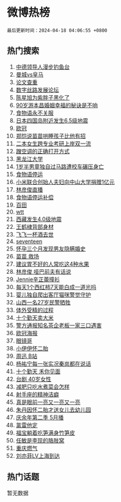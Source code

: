 # 微博热榜

`最后更新时间：2024-04-18 04:06:55 +0800`

## 热门搜索

1. [中德领导人漫步钓鱼台](https://m.weibo.cn/search?containerid=100103type%3D1%26t%3D10%26q%3D%23%E4%B8%AD%E5%BE%B7%E9%A2%86%E5%AF%BC%E4%BA%BA%E6%BC%AB%E6%AD%A5%E9%92%93%E9%B1%BC%E5%8F%B0%23&stream_entry_id=51&isnewpage=1&extparam=seat%3D1%26q%3D%2523%25E4%25B8%25AD%25E5%25BE%25B7%25E9%25A2%2586%25E5%25AF%25BC%25E4%25BA%25BA%25E6%25BC%25AB%25E6%25AD%25A5%25E9%2592%2593%25E9%25B1%25BC%25E5%258F%25B0%2523%26c_type%3D51%26dgr%3D0%26cate%3D10103%26pos%3D0%26filter_type%3Drealtimehot%26stream_entry_id%3D51%26display_time%3D1713384414%26pre_seqid%3D171338441490701630527)
1. [曼城vs皇马](https://m.weibo.cn/search?containerid=100103type%3D1%26t%3D10%26q%3D%23%E6%9B%BC%E5%9F%8Evs%E7%9A%87%E9%A9%AC%23&stream_entry_id=31&isnewpage=1&extparam=seat%3D1%26q%3D%2523%25E6%259B%25BC%25E5%259F%258Evs%25E7%259A%2587%25E9%25A9%25AC%2523%26c_type%3D31%26band_rank%3D1%26cate%3D5001%26flag%3D0%26filter_type%3Drealtimehot%26stream_entry_id%3D31%26pos%3D0%26realpos%3D1%26dgr%3D0%26lcate%3D5001%26display_time%3D1713384414%26pre_seqid%3D171338441490701630527)
1. [论文查重](https://m.weibo.cn/search?containerid=100103type%3D1%26t%3D10%26q%3D%E8%AE%BA%E6%96%87%E6%9F%A5%E9%87%8D&stream_entry_id=31&isnewpage=1&extparam=seat%3D1%26q%3D%25E8%25AE%25BA%25E6%2596%2587%25E6%259F%25A5%25E9%2587%258D%26c_type%3D31%26band_rank%3D2%26cate%3D5001%26flag%3D2%26filter_type%3Drealtimehot%26stream_entry_id%3D31%26pos%3D1%26realpos%3D2%26dgr%3D0%26lcate%3D5001%26display_time%3D1713384414%26pre_seqid%3D171338441490701630527)
1. [数字丝路发展论坛](https://m.weibo.cn/search?containerid=100103type%3D1%26t%3D10%26q%3D%23%E6%95%B0%E5%AD%97%E4%B8%9D%E8%B7%AF%E5%8F%91%E5%B1%95%E8%AE%BA%E5%9D%9B%23&stream_entry_id=31&isnewpage=1&extparam=seat%3D1%26q%3D%2523%25E6%2595%25B0%25E5%25AD%2597%25E4%25B8%259D%25E8%25B7%25AF%25E5%258F%2591%25E5%25B1%2595%25E8%25AE%25BA%25E5%259D%259B%2523%26c_type%3D31%26band_rank%3D3%26cate%3D5001%26flag%3D0%26filter_type%3Drealtimehot%26stream_entry_id%3D31%26pos%3D2%26realpos%3D3%26dgr%3D0%26lcate%3D5001%26display_time%3D1713384414%26pre_seqid%3D171338441490701630527)
1. [陈星旭为紫胖子黑化了](https://m.weibo.cn/search?containerid=100103type%3D1%26t%3D10%26q%3D%23%E9%99%88%E6%98%9F%E6%97%AD%E4%B8%BA%E7%B4%AB%E8%83%96%E5%AD%90%E9%BB%91%E5%8C%96%E4%BA%86%23&stream_entry_id=31&isnewpage=1&extparam=seat%3D1%26q%3D%2523%25E9%2599%2588%25E6%2598%259F%25E6%2597%25AD%25E4%25B8%25BA%25E7%25B4%25AB%25E8%2583%2596%25E5%25AD%2590%25E9%25BB%2591%25E5%258C%2596%25E4%25BA%2586%2523%26c_type%3D31%26band_rank%3D4%26adid%3D231395%26cate%3D5001%26is_ad_pos%3D1%26filter_type%3Drealtimehot%26stream_entry_id%3D31%26pos%3D3%26dgr%3D0%26lcate%3D5001%26topic_ad%3D1%26display_time%3D1713384414%26pre_seqid%3D171338441490701630527)
1. [90岁游本昌婚姻幸福的秘诀是不响](https://m.weibo.cn/search?containerid=100103type%3D1%26t%3D10%26q%3D%2390%E5%B2%81%E6%B8%B8%E6%9C%AC%E6%98%8C%E5%A9%9A%E5%A7%BB%E5%B9%B8%E7%A6%8F%E7%9A%84%E7%A7%98%E8%AF%80%E6%98%AF%E4%B8%8D%E5%93%8D%23&stream_entry_id=31&isnewpage=1&extparam=seat%3D1%26q%3D%252390%25E5%25B2%2581%25E6%25B8%25B8%25E6%259C%25AC%25E6%2598%258C%25E5%25A9%259A%25E5%25A7%25BB%25E5%25B9%25B8%25E7%25A6%258F%25E7%259A%2584%25E7%25A7%2598%25E8%25AF%2580%25E6%2598%25AF%25E4%25B8%258D%25E5%2593%258D%2523%26c_type%3D31%26band_rank%3D4%26cate%3D5001%26flag%3D2%26filter_type%3Drealtimehot%26stream_entry_id%3D31%26pos%3D4%26realpos%3D4%26dgr%3D0%26lcate%3D5001%26display_time%3D1713384414%26pre_seqid%3D171338441490701630527)
1. [食物语永不关服](https://m.weibo.cn/search?containerid=100103type%3D1%26t%3D10%26q%3D%23%E9%A3%9F%E7%89%A9%E8%AF%AD%E6%B0%B8%E4%B8%8D%E5%85%B3%E6%9C%8D%23&stream_entry_id=31&isnewpage=1&extparam=seat%3D1%26q%3D%2523%25E9%25A3%259F%25E7%2589%25A9%25E8%25AF%25AD%25E6%25B0%25B8%25E4%25B8%258D%25E5%2585%25B3%25E6%259C%258D%2523%26c_type%3D31%26band_rank%3D5%26cate%3D5001%26flag%3D16%26filter_type%3Drealtimehot%26stream_entry_id%3D31%26pos%3D5%26realpos%3D5%26dgr%3D0%26lcate%3D5001%26display_time%3D1713384414%26pre_seqid%3D171338441490701630527)
1. [日本四国岛附近发生6.5级地震](https://m.weibo.cn/search?containerid=100103type%3D1%26t%3D10%26q%3D%23%E6%97%A5%E6%9C%AC%E5%9B%9B%E5%9B%BD%E5%B2%9B%E9%99%84%E8%BF%91%E5%8F%91%E7%94%9F6.5%E7%BA%A7%E5%9C%B0%E9%9C%87%23&stream_entry_id=31&isnewpage=1&extparam=seat%3D1%26q%3D%2523%25E6%2597%25A5%25E6%259C%25AC%25E5%259B%259B%25E5%259B%25BD%25E5%25B2%259B%25E9%2599%2584%25E8%25BF%2591%25E5%258F%2591%25E7%2594%259F6.5%25E7%25BA%25A7%25E5%259C%25B0%25E9%259C%2587%2523%26c_type%3D31%26band_rank%3D6%26cate%3D5001%26flag%3D0%26filter_type%3Drealtimehot%26stream_entry_id%3D31%26pos%3D6%26realpos%3D6%26dgr%3D0%26lcate%3D5001%26display_time%3D1713384414%26pre_seqid%3D171338441490701630527)
1. [欧冠](https://m.weibo.cn/search?containerid=100103type%3D1%26t%3D10%26q%3D%E6%AC%A7%E5%86%A0&stream_entry_id=31&isnewpage=1&extparam=seat%3D1%26q%3D%25E6%25AC%25A7%25E5%2586%25A0%26c_type%3D31%26band_rank%3D7%26cate%3D5001%26flag%3D0%26filter_type%3Drealtimehot%26stream_entry_id%3D31%26pos%3D7%26realpos%3D7%26dgr%3D0%26lcate%3D5001%26display_time%3D1713384414%26pre_seqid%3D171338441490701630527)
1. [郑恺说苗苗哄睡孩子比他有招](https://m.weibo.cn/search?containerid=100103type%3D1%26t%3D10%26q%3D%23%E9%83%91%E6%81%BA%E8%AF%B4%E8%8B%97%E8%8B%97%E5%93%84%E7%9D%A1%E5%AD%A9%E5%AD%90%E6%AF%94%E4%BB%96%E6%9C%89%E6%8B%9B%23&stream_entry_id=31&isnewpage=1&extparam=seat%3D1%26q%3D%2523%25E9%2583%2591%25E6%2581%25BA%25E8%25AF%25B4%25E8%258B%2597%25E8%258B%2597%25E5%2593%2584%25E7%259D%25A1%25E5%25AD%25A9%25E5%25AD%2590%25E6%25AF%2594%25E4%25BB%2596%25E6%259C%2589%25E6%258B%259B%2523%26c_type%3D31%26band_rank%3D8%26cate%3D5001%26flag%3D2%26filter_type%3Drealtimehot%26stream_entry_id%3D31%26pos%3D8%26realpos%3D8%26dgr%3D0%26lcate%3D5001%26display_time%3D1713384414%26pre_seqid%3D171338441490701630527)
1. [二本女生跨专业考研上岸双一流](https://m.weibo.cn/search?containerid=100103type%3D1%26t%3D10%26q%3D%23%E4%BA%8C%E6%9C%AC%E5%A5%B3%E7%94%9F%E8%B7%A8%E4%B8%93%E4%B8%9A%E8%80%83%E7%A0%94%E4%B8%8A%E5%B2%B8%E5%8F%8C%E4%B8%80%E6%B5%81%23&stream_entry_id=31&isnewpage=1&extparam=seat%3D1%26q%3D%2523%25E4%25BA%258C%25E6%259C%25AC%25E5%25A5%25B3%25E7%2594%259F%25E8%25B7%25A8%25E4%25B8%2593%25E4%25B8%259A%25E8%2580%2583%25E7%25A0%2594%25E4%25B8%258A%25E5%25B2%25B8%25E5%258F%258C%25E4%25B8%2580%25E6%25B5%2581%2523%26c_type%3D31%26band_rank%3D9%26cate%3D5001%26flag%3D0%26filter_type%3Drealtimehot%26stream_entry_id%3D31%26pos%3D9%26realpos%3D9%26dgr%3D0%26lcate%3D5001%26display_time%3D1713384414%26pre_seqid%3D171338441490701630527)
1. [蹭空调的正确打开方式](https://m.weibo.cn/search?containerid=100103type%3D1%26t%3D10%26q%3D%23%E8%B9%AD%E7%A9%BA%E8%B0%83%E7%9A%84%E6%AD%A3%E7%A1%AE%E6%89%93%E5%BC%80%E6%96%B9%E5%BC%8F%23&stream_entry_id=31&isnewpage=1&extparam=seat%3D1%26q%3D%2523%25E8%25B9%25AD%25E7%25A9%25BA%25E8%25B0%2583%25E7%259A%2584%25E6%25AD%25A3%25E7%25A1%25AE%25E6%2589%2593%25E5%25BC%2580%25E6%2596%25B9%25E5%25BC%258F%2523%26c_type%3D31%26band_rank%3D10%26cate%3D5001%26flag%3D32768%26filter_type%3Drealtimehot%26stream_entry_id%3D31%26pos%3D10%26realpos%3D10%26dgr%3D0%26lcate%3D5001%26display_time%3D1713384414%26pre_seqid%3D171338441490701630527)
1. [黑龙江大学](https://m.weibo.cn/search?containerid=100103type%3D1%26t%3D10%26q%3D%E9%BB%91%E9%BE%99%E6%B1%9F%E5%A4%A7%E5%AD%A6&stream_entry_id=31&isnewpage=1&extparam=seat%3D1%26q%3D%25E9%25BB%2591%25E9%25BE%2599%25E6%25B1%259F%25E5%25A4%25A7%25E5%25AD%25A6%26c_type%3D31%26band_rank%3D11%26cate%3D5001%26flag%3D2%26filter_type%3Drealtimehot%26stream_entry_id%3D31%26pos%3D11%26realpos%3D11%26dgr%3D0%26lcate%3D5001%26display_time%3D1713384414%26pre_seqid%3D171338441490701630527)
1. [1岁半男童独自过马路遭校车碾压身亡](https://m.weibo.cn/search?containerid=100103type%3D1%26t%3D10%26q%3D%231%E5%B2%81%E5%8D%8A%E7%94%B7%E7%AB%A5%E7%8B%AC%E8%87%AA%E8%BF%87%E9%A9%AC%E8%B7%AF%E9%81%AD%E6%A0%A1%E8%BD%A6%E7%A2%BE%E5%8E%8B%E8%BA%AB%E4%BA%A1%23&stream_entry_id=31&isnewpage=1&extparam=seat%3D1%26q%3D%25231%25E5%25B2%2581%25E5%258D%258A%25E7%2594%25B7%25E7%25AB%25A5%25E7%258B%25AC%25E8%2587%25AA%25E8%25BF%2587%25E9%25A9%25AC%25E8%25B7%25AF%25E9%2581%25AD%25E6%25A0%25A1%25E8%25BD%25A6%25E7%25A2%25BE%25E5%258E%258B%25E8%25BA%25AB%25E4%25BA%25A1%2523%26c_type%3D31%26band_rank%3D12%26cate%3D5001%26flag%3D0%26filter_type%3Drealtimehot%26stream_entry_id%3D31%26pos%3D12%26realpos%3D12%26dgr%3D0%26lcate%3D5001%26display_time%3D1713384414%26pre_seqid%3D171338441490701630527)
1. [食物语停运](https://m.weibo.cn/search?containerid=100103type%3D1%26t%3D10%26q%3D%23%E9%A3%9F%E7%89%A9%E8%AF%AD%E5%81%9C%E8%BF%90%23&stream_entry_id=31&isnewpage=1&extparam=seat%3D1%26q%3D%2523%25E9%25A3%259F%25E7%2589%25A9%25E8%25AF%25AD%25E5%2581%259C%25E8%25BF%2590%2523%26c_type%3D31%26band_rank%3D13%26cate%3D5001%26flag%3D0%26filter_type%3Drealtimehot%26stream_entry_id%3D31%26pos%3D13%26realpos%3D13%26dgr%3D0%26lcate%3D5001%26display_time%3D1713384414%26pre_seqid%3D171338441490701630527)
1. [小米联合创始人夫妇向中山大学捐赠1亿元](https://m.weibo.cn/search?containerid=100103type%3D1%26t%3D10%26q%3D%23%E5%B0%8F%E7%B1%B3%E8%81%94%E5%90%88%E5%88%9B%E5%A7%8B%E4%BA%BA%E5%A4%AB%E5%A6%87%E5%90%91%E4%B8%AD%E5%B1%B1%E5%A4%A7%E5%AD%A6%E6%8D%90%E8%B5%A01%E4%BA%BF%E5%85%83%23&stream_entry_id=31&isnewpage=1&extparam=seat%3D1%26q%3D%2523%25E5%25B0%258F%25E7%25B1%25B3%25E8%2581%2594%25E5%2590%2588%25E5%2588%259B%25E5%25A7%258B%25E4%25BA%25BA%25E5%25A4%25AB%25E5%25A6%2587%25E5%2590%2591%25E4%25B8%25AD%25E5%25B1%25B1%25E5%25A4%25A7%25E5%25AD%25A6%25E6%258D%2590%25E8%25B5%25A01%25E4%25BA%25BF%25E5%2585%2583%2523%26c_type%3D31%26band_rank%3D14%26cate%3D5001%26flag%3D2%26filter_type%3Drealtimehot%26stream_entry_id%3D31%26pos%3D14%26realpos%3D14%26dgr%3D0%26lcate%3D5001%26display_time%3D1713384414%26pre_seqid%3D171338441490701630527)
1. [林彦俊直播](https://m.weibo.cn/search?containerid=100103type%3D1%26t%3D10%26q%3D%23%E6%9E%97%E5%BD%A6%E4%BF%8A%E7%9B%B4%E6%92%AD%23&stream_entry_id=31&isnewpage=1&extparam=seat%3D1%26q%3D%2523%25E6%259E%2597%25E5%25BD%25A6%25E4%25BF%258A%25E7%259B%25B4%25E6%2592%25AD%2523%26c_type%3D31%26band_rank%3D15%26cate%3D5001%26flag%3D0%26filter_type%3Drealtimehot%26stream_entry_id%3D31%26pos%3D15%26realpos%3D15%26dgr%3D0%26lcate%3D5001%26display_time%3D1713384414%26pre_seqid%3D171338441490701630527)
1. [食物语停运补偿](https://m.weibo.cn/search?containerid=100103type%3D1%26t%3D10%26q%3D%23%E9%A3%9F%E7%89%A9%E8%AF%AD%E5%81%9C%E8%BF%90%E8%A1%A5%E5%81%BF%23&stream_entry_id=31&isnewpage=1&extparam=seat%3D1%26q%3D%2523%25E9%25A3%259F%25E7%2589%25A9%25E8%25AF%25AD%25E5%2581%259C%25E8%25BF%2590%25E8%25A1%25A5%25E5%2581%25BF%2523%26c_type%3D31%26band_rank%3D16%26cate%3D5001%26flag%3D0%26filter_type%3Drealtimehot%26stream_entry_id%3D31%26pos%3D16%26realpos%3D16%26dgr%3D0%26lcate%3D5001%26display_time%3D1713384414%26pre_seqid%3D171338441490701630527)
1. [百田](https://m.weibo.cn/search?containerid=100103type%3D1%26t%3D10%26q%3D%E7%99%BE%E7%94%B0&stream_entry_id=31&isnewpage=1&extparam=seat%3D1%26q%3D%25E7%2599%25BE%25E7%2594%25B0%26c_type%3D31%26band_rank%3D17%26cate%3D5001%26flag%3D0%26filter_type%3Drealtimehot%26stream_entry_id%3D31%26pos%3D17%26realpos%3D17%26dgr%3D0%26lcate%3D5001%26display_time%3D1713384414%26pre_seqid%3D171338441490701630527)
1. [wtt](https://m.weibo.cn/search?containerid=100103type%3D1%26t%3D10%26q%3Dwtt&stream_entry_id=31&isnewpage=1&extparam=seat%3D1%26q%3Dwtt%26c_type%3D31%26band_rank%3D18%26cate%3D5001%26flag%3D0%26filter_type%3Drealtimehot%26stream_entry_id%3D31%26pos%3D18%26realpos%3D18%26dgr%3D0%26lcate%3D5001%26display_time%3D1713384414%26pre_seqid%3D171338441490701630527)
1. [西藏发生4.0级地震](https://m.weibo.cn/search?containerid=100103type%3D1%26t%3D10%26q%3D%23%E8%A5%BF%E8%97%8F%E5%8F%91%E7%94%9F4.0%E7%BA%A7%E5%9C%B0%E9%9C%87%23&stream_entry_id=31&isnewpage=1&extparam=seat%3D1%26q%3D%2523%25E8%25A5%25BF%25E8%2597%258F%25E5%258F%2591%25E7%2594%259F4.0%25E7%25BA%25A7%25E5%259C%25B0%25E9%259C%2587%2523%26c_type%3D31%26band_rank%3D19%26cate%3D5001%26flag%3D0%26filter_type%3Drealtimehot%26stream_entry_id%3D31%26pos%3D19%26realpos%3D19%26dgr%3D0%26lcate%3D5001%26display_time%3D1713384414%26pre_seqid%3D171338441490701630527)
1. [王鹤棣背部身材](https://m.weibo.cn/search?containerid=100103type%3D1%26t%3D10%26q%3D%23%E7%8E%8B%E9%B9%A4%E6%A3%A3%E8%83%8C%E9%83%A8%E8%BA%AB%E6%9D%90%23&stream_entry_id=31&isnewpage=1&extparam=seat%3D1%26q%3D%2523%25E7%258E%258B%25E9%25B9%25A4%25E6%25A3%25A3%25E8%2583%258C%25E9%2583%25A8%25E8%25BA%25AB%25E6%259D%2590%2523%26c_type%3D31%26band_rank%3D20%26cate%3D5001%26flag%3D0%26filter_type%3Drealtimehot%26stream_entry_id%3D31%26pos%3D20%26realpos%3D20%26dgr%3D0%26lcate%3D5001%26display_time%3D1713384414%26pre_seqid%3D171338441490701630527)
1. [飞飞一杯酒去世](https://m.weibo.cn/search?containerid=100103type%3D1%26t%3D10%26q%3D%23%E9%A3%9E%E9%A3%9E%E4%B8%80%E6%9D%AF%E9%85%92%E5%8E%BB%E4%B8%96%23&stream_entry_id=31&isnewpage=1&extparam=seat%3D1%26q%3D%2523%25E9%25A3%259E%25E9%25A3%259E%25E4%25B8%2580%25E6%259D%25AF%25E9%2585%2592%25E5%258E%25BB%25E4%25B8%2596%2523%26c_type%3D31%26band_rank%3D21%26cate%3D5001%26flag%3D2%26filter_type%3Drealtimehot%26stream_entry_id%3D31%26pos%3D21%26realpos%3D21%26dgr%3D0%26lcate%3D5001%26display_time%3D1713384414%26pre_seqid%3D171338441490701630527)
1. [seventeen](https://m.weibo.cn/search?containerid=100103type%3D1%26t%3D10%26q%3Dseventeen&stream_entry_id=31&isnewpage=1&extparam=seat%3D1%26q%3Dseventeen%26c_type%3D31%26band_rank%3D22%26cate%3D5001%26flag%3D0%26filter_type%3Drealtimehot%26stream_entry_id%3D31%26pos%3D22%26realpos%3D22%26dgr%3D0%26lcate%3D5001%26display_time%3D1713384414%26pre_seqid%3D171338441490701630527)
1. [怀孕三个月发现男友隐瞒婚史](https://m.weibo.cn/search?containerid=100103type%3D1%26t%3D10%26q%3D%23%E6%80%80%E5%AD%95%E4%B8%89%E4%B8%AA%E6%9C%88%E5%8F%91%E7%8E%B0%E7%94%B7%E5%8F%8B%E9%9A%90%E7%9E%92%E5%A9%9A%E5%8F%B2%23&stream_entry_id=31&isnewpage=1&extparam=seat%3D1%26q%3D%2523%25E6%2580%2580%25E5%25AD%2595%25E4%25B8%2589%25E4%25B8%25AA%25E6%259C%2588%25E5%258F%2591%25E7%258E%25B0%25E7%2594%25B7%25E5%258F%258B%25E9%259A%2590%25E7%259E%2592%25E5%25A9%259A%25E5%258F%25B2%2523%26c_type%3D31%26band_rank%3D23%26cate%3D5001%26flag%3D0%26filter_type%3Drealtimehot%26stream_entry_id%3D31%26pos%3D23%26realpos%3D23%26dgr%3D0%26lcate%3D5001%26display_time%3D1713384414%26pre_seqid%3D171338441490701630527)
1. [苗苗 救场](https://m.weibo.cn/search?containerid=100103type%3D1%26t%3D10%26q%3D%E8%8B%97%E8%8B%97+%E6%95%91%E5%9C%BA&stream_entry_id=31&isnewpage=1&extparam=seat%3D1%26q%3D%25E8%258B%2597%25E8%258B%2597%2520%25E6%2595%2591%25E5%259C%25BA%26c_type%3D31%26band_rank%3D24%26cate%3D5001%26flag%3D2%26filter_type%3Drealtimehot%26stream_entry_id%3D31%26pos%3D24%26realpos%3D24%26dgr%3D0%26lcate%3D5001%26display_time%3D1713384414%26pre_seqid%3D171338441490701630527)
1. [建议胃不好的人常吃这4种水果](https://m.weibo.cn/search?containerid=100103type%3D1%26t%3D10%26q%3D%23%E5%BB%BA%E8%AE%AE%E8%83%83%E4%B8%8D%E5%A5%BD%E7%9A%84%E4%BA%BA%E5%B8%B8%E5%90%83%E8%BF%994%E7%A7%8D%E6%B0%B4%E6%9E%9C%23&stream_entry_id=31&isnewpage=1&extparam=seat%3D1%26q%3D%2523%25E5%25BB%25BA%25E8%25AE%25AE%25E8%2583%2583%25E4%25B8%258D%25E5%25A5%25BD%25E7%259A%2584%25E4%25BA%25BA%25E5%25B8%25B8%25E5%2590%2583%25E8%25BF%25994%25E7%25A7%258D%25E6%25B0%25B4%25E6%259E%259C%2523%26c_type%3D31%26band_rank%3D25%26cate%3D5001%26flag%3D0%26filter_type%3Drealtimehot%26stream_entry_id%3D31%26pos%3D25%26realpos%3D25%26dgr%3D0%26lcate%3D5001%26display_time%3D1713384414%26pre_seqid%3D171338441490701630527)
1. [林彦俊 哑巴前夫有话说](https://m.weibo.cn/search?containerid=100103type%3D1%26t%3D10%26q%3D%E6%9E%97%E5%BD%A6%E4%BF%8A+%E5%93%91%E5%B7%B4%E5%89%8D%E5%A4%AB%E6%9C%89%E8%AF%9D%E8%AF%B4&stream_entry_id=31&isnewpage=1&extparam=seat%3D1%26q%3D%25E6%259E%2597%25E5%25BD%25A6%25E4%25BF%258A%2520%25E5%2593%2591%25E5%25B7%25B4%25E5%2589%258D%25E5%25A4%25AB%25E6%259C%2589%25E8%25AF%259D%25E8%25AF%25B4%26c_type%3D31%26band_rank%3D26%26cate%3D5001%26flag%3D0%26filter_type%3Drealtimehot%26stream_entry_id%3D31%26pos%3D26%26realpos%3D26%26dgr%3D0%26lcate%3D5001%26display_time%3D1713384414%26pre_seqid%3D171338441490701630527)
1. [Jennie辛芷蕾撞衫](https://m.weibo.cn/search?containerid=100103type%3D1%26t%3D10%26q%3D%23Jennie%E8%BE%9B%E8%8A%B7%E8%95%BE%E6%92%9E%E8%A1%AB%23&stream_entry_id=31&isnewpage=1&extparam=seat%3D1%26q%3D%2523Jennie%25E8%25BE%259B%25E8%258A%25B7%25E8%2595%25BE%25E6%2592%259E%25E8%25A1%25AB%2523%26c_type%3D31%26band_rank%3D27%26cate%3D5001%26flag%3D0%26filter_type%3Drealtimehot%26stream_entry_id%3D31%26pos%3D27%26realpos%3D27%26dgr%3D0%26lcate%3D5001%26display_time%3D1713384414%26pre_seqid%3D171338441490701630527)
1. [每天1个西红柿7天能白成一道光吗](https://m.weibo.cn/search?containerid=100103type%3D1%26t%3D10%26q%3D%23%E6%AF%8F%E5%A4%A91%E4%B8%AA%E8%A5%BF%E7%BA%A2%E6%9F%BF7%E5%A4%A9%E8%83%BD%E7%99%BD%E6%88%90%E4%B8%80%E9%81%93%E5%85%89%E5%90%97%23&stream_entry_id=31&isnewpage=1&extparam=seat%3D1%26q%3D%2523%25E6%25AF%258F%25E5%25A4%25A91%25E4%25B8%25AA%25E8%25A5%25BF%25E7%25BA%25A2%25E6%259F%25BF7%25E5%25A4%25A9%25E8%2583%25BD%25E7%2599%25BD%25E6%2588%2590%25E4%25B8%2580%25E9%2581%2593%25E5%2585%2589%25E5%2590%2597%2523%26c_type%3D31%26band_rank%3D28%26cate%3D5001%26flag%3D0%26filter_type%3Drealtimehot%26stream_entry_id%3D31%26pos%3D28%26realpos%3D28%26dgr%3D0%26lcate%3D5001%26display_time%3D1713384414%26pre_seqid%3D171338441490701630527)
1. [婴儿独自爬出客厅猫咪警觉守护](https://m.weibo.cn/search?containerid=100103type%3D1%26t%3D10%26q%3D%23%E5%A9%B4%E5%84%BF%E7%8B%AC%E8%87%AA%E7%88%AC%E5%87%BA%E5%AE%A2%E5%8E%85%E7%8C%AB%E5%92%AA%E8%AD%A6%E8%A7%89%E5%AE%88%E6%8A%A4%23&stream_entry_id=31&isnewpage=1&extparam=seat%3D1%26q%3D%2523%25E5%25A9%25B4%25E5%2584%25BF%25E7%258B%25AC%25E8%2587%25AA%25E7%2588%25AC%25E5%2587%25BA%25E5%25AE%25A2%25E5%258E%2585%25E7%258C%25AB%25E5%2592%25AA%25E8%25AD%25A6%25E8%25A7%2589%25E5%25AE%2588%25E6%258A%25A4%2523%26c_type%3D31%26band_rank%3D29%26cate%3D5001%26flag%3D32768%26filter_type%3Drealtimehot%26stream_entry_id%3D31%26pos%3D29%26realpos%3D29%26dgr%3D0%26lcate%3D5001%26display_time%3D1713384414%26pre_seqid%3D171338441490701630527)
1. [山西一名27岁民警牺牲](https://m.weibo.cn/search?containerid=100103type%3D1%26t%3D10%26q%3D%23%E5%B1%B1%E8%A5%BF%E4%B8%80%E5%90%8D27%E5%B2%81%E6%B0%91%E8%AD%A6%E7%89%BA%E7%89%B2%23&stream_entry_id=31&isnewpage=1&extparam=seat%3D1%26q%3D%2523%25E5%25B1%25B1%25E8%25A5%25BF%25E4%25B8%2580%25E5%2590%258D27%25E5%25B2%2581%25E6%25B0%2591%25E8%25AD%25A6%25E7%2589%25BA%25E7%2589%25B2%2523%26c_type%3D31%26band_rank%3D30%26cate%3D5001%26flag%3D0%26filter_type%3Drealtimehot%26stream_entry_id%3D31%26pos%3D30%26realpos%3D30%26dgr%3D0%26lcate%3D5001%26display_time%3D1713384414%26pre_seqid%3D171338441490701630527)
1. [体外受精的过程](https://m.weibo.cn/search?containerid=100103type%3D1%26t%3D10%26q%3D%E4%BD%93%E5%A4%96%E5%8F%97%E7%B2%BE%E7%9A%84%E8%BF%87%E7%A8%8B&stream_entry_id=31&isnewpage=1&extparam=seat%3D1%26q%3D%25E4%25BD%2593%25E5%25A4%2596%25E5%258F%2597%25E7%25B2%25BE%25E7%259A%2584%25E8%25BF%2587%25E7%25A8%258B%26c_type%3D31%26band_rank%3D31%26cate%3D5001%26flag%3D0%26filter_type%3Drealtimehot%26stream_entry_id%3D31%26pos%3D31%26realpos%3D31%26dgr%3D0%26lcate%3D5001%26display_time%3D1713384414%26pre_seqid%3D171338441490701630527)
1. [十个勤天卖大米](https://m.weibo.cn/search?containerid=100103type%3D1%26t%3D10%26q%3D%23%E5%8D%81%E4%B8%AA%E5%8B%A4%E5%A4%A9%E5%8D%96%E5%A4%A7%E7%B1%B3%23&stream_entry_id=31&isnewpage=1&extparam=seat%3D1%26q%3D%2523%25E5%258D%2581%25E4%25B8%25AA%25E5%258B%25A4%25E5%25A4%25A9%25E5%258D%2596%25E5%25A4%25A7%25E7%25B1%25B3%2523%26c_type%3D31%26band_rank%3D32%26cate%3D5001%26flag%3D0%26filter_type%3Drealtimehot%26stream_entry_id%3D31%26pos%3D32%26realpos%3D32%26dgr%3D0%26lcate%3D5001%26display_time%3D1713384414%26pre_seqid%3D171338441490701630527)
1. [警方通报知名茶企老板一家三口遇害](https://m.weibo.cn/search?containerid=100103type%3D1%26t%3D10%26q%3D%23%E8%AD%A6%E6%96%B9%E9%80%9A%E6%8A%A5%E7%9F%A5%E5%90%8D%E8%8C%B6%E4%BC%81%E8%80%81%E6%9D%BF%E4%B8%80%E5%AE%B6%E4%B8%89%E5%8F%A3%E9%81%87%E5%AE%B3%23&stream_entry_id=31&isnewpage=1&extparam=seat%3D1%26q%3D%2523%25E8%25AD%25A6%25E6%2596%25B9%25E9%2580%259A%25E6%258A%25A5%25E7%259F%25A5%25E5%2590%258D%25E8%258C%25B6%25E4%25BC%2581%25E8%2580%2581%25E6%259D%25BF%25E4%25B8%2580%25E5%25AE%25B6%25E4%25B8%2589%25E5%258F%25A3%25E9%2581%2587%25E5%25AE%25B3%2523%26c_type%3D31%26band_rank%3D33%26cate%3D5001%26flag%3D0%26filter_type%3Drealtimehot%26stream_entry_id%3D31%26pos%3D33%26realpos%3D33%26dgr%3D0%26lcate%3D5001%26display_time%3D1713384414%26pre_seqid%3D171338441490701630527)
1. [欧冠海报](https://m.weibo.cn/search?containerid=100103type%3D1%26t%3D10%26q%3D%E6%AC%A7%E5%86%A0%E6%B5%B7%E6%8A%A5&stream_entry_id=31&isnewpage=1&extparam=seat%3D1%26q%3D%25E6%25AC%25A7%25E5%2586%25A0%25E6%25B5%25B7%25E6%258A%25A5%26c_type%3D31%26band_rank%3D34%26cate%3D5001%26flag%3D1%26filter_type%3Drealtimehot%26stream_entry_id%3D31%26pos%3D34%26realpos%3D34%26dgr%3D0%26lcate%3D5001%26display_time%3D1713384414%26pre_seqid%3D171338441490701630527)
1. [眼镜哥](https://m.weibo.cn/search?containerid=100103type%3D1%26t%3D10%26q%3D%E7%9C%BC%E9%95%9C%E5%93%A5&stream_entry_id=31&isnewpage=1&extparam=seat%3D1%26q%3D%25E7%259C%25BC%25E9%2595%259C%25E5%2593%25A5%26c_type%3D31%26band_rank%3D35%26cate%3D5001%26flag%3D1%26filter_type%3Drealtimehot%26stream_entry_id%3D31%26pos%3D35%26realpos%3D35%26dgr%3D0%26lcate%3D5001%26display_time%3D1713384414%26pre_seqid%3D171338441490701630527)
1. [小伊伊怀二胎](https://m.weibo.cn/search?containerid=100103type%3D1%26t%3D10%26q%3D%23%E5%B0%8F%E4%BC%8A%E4%BC%8A%E6%80%80%E4%BA%8C%E8%83%8E%23&stream_entry_id=31&isnewpage=1&extparam=seat%3D1%26q%3D%2523%25E5%25B0%258F%25E4%25BC%258A%25E4%25BC%258A%25E6%2580%2580%25E4%25BA%258C%25E8%2583%258E%2523%26c_type%3D31%26band_rank%3D36%26cate%3D5001%26flag%3D0%26filter_type%3Drealtimehot%26stream_entry_id%3D31%26pos%3D36%26realpos%3D36%26dgr%3D0%26lcate%3D5001%26display_time%3D1713384414%26pre_seqid%3D171338441490701630527)
1. [周迅 B站](https://m.weibo.cn/search?containerid=100103type%3D1%26t%3D10%26q%3D%E5%91%A8%E8%BF%85+B%E7%AB%99&stream_entry_id=31&isnewpage=1&extparam=seat%3D1%26q%3D%25E5%2591%25A8%25E8%25BF%2585%2520B%25E7%25AB%2599%26c_type%3D31%26band_rank%3D37%26cate%3D5001%26flag%3D0%26filter_type%3Drealtimehot%26stream_entry_id%3D31%26pos%3D37%26realpos%3D37%26dgr%3D0%26lcate%3D5001%26display_time%3D1713384414%26pre_seqid%3D171338441490701630527)
1. [杨祐宁每一张实况秦岚都在说话](https://m.weibo.cn/search?containerid=100103type%3D1%26t%3D10%26q%3D%23%E6%9D%A8%E7%A5%90%E5%AE%81%E6%AF%8F%E4%B8%80%E5%BC%A0%E5%AE%9E%E5%86%B5%E7%A7%A6%E5%B2%9A%E9%83%BD%E5%9C%A8%E8%AF%B4%E8%AF%9D%23&stream_entry_id=31&isnewpage=1&extparam=seat%3D1%26q%3D%2523%25E6%259D%25A8%25E7%25A5%2590%25E5%25AE%2581%25E6%25AF%258F%25E4%25B8%2580%25E5%25BC%25A0%25E5%25AE%259E%25E5%2586%25B5%25E7%25A7%25A6%25E5%25B2%259A%25E9%2583%25BD%25E5%259C%25A8%25E8%25AF%25B4%25E8%25AF%259D%2523%26c_type%3D31%26band_rank%3D38%26cate%3D5001%26flag%3D0%26filter_type%3Drealtimehot%26stream_entry_id%3D31%26pos%3D38%26realpos%3D38%26dgr%3D0%26lcate%3D5001%26display_time%3D1713384414%26pre_seqid%3D171338441490701630527)
1. [十个勤天 禾你见面](https://m.weibo.cn/search?containerid=100103type%3D1%26t%3D10%26q%3D%E5%8D%81%E4%B8%AA%E5%8B%A4%E5%A4%A9+%E7%A6%BE%E4%BD%A0%E8%A7%81%E9%9D%A2&stream_entry_id=31&isnewpage=1&extparam=seat%3D1%26q%3D%25E5%258D%2581%25E4%25B8%25AA%25E5%258B%25A4%25E5%25A4%25A9%2520%25E7%25A6%25BE%25E4%25BD%25A0%25E8%25A7%2581%25E9%259D%25A2%26c_type%3D31%26band_rank%3D39%26cate%3D5001%26flag%3D0%26filter_type%3Drealtimehot%26stream_entry_id%3D31%26pos%3D39%26realpos%3D39%26dgr%3D0%26lcate%3D5001%26display_time%3D1713384414%26pre_seqid%3D171338441490701630527)
1. [台剧 40岁女性](https://m.weibo.cn/search?containerid=100103type%3D1%26t%3D10%26q%3D%E5%8F%B0%E5%89%A7+40%E5%B2%81%E5%A5%B3%E6%80%A7&stream_entry_id=31&isnewpage=1&extparam=seat%3D1%26q%3D%25E5%258F%25B0%25E5%2589%25A7%252040%25E5%25B2%2581%25E5%25A5%25B3%25E6%2580%25A7%26c_type%3D31%26band_rank%3D40%26cate%3D5001%26flag%3D0%26filter_type%3Drealtimehot%26stream_entry_id%3D31%26pos%3D40%26realpos%3D40%26dgr%3D0%26lcate%3D5001%26display_time%3D1713384414%26pre_seqid%3D171338441490701630527)
1. [减肥只吃水煮菜会怎样](https://m.weibo.cn/search?containerid=100103type%3D1%26t%3D10%26q%3D%E5%87%8F%E8%82%A5%E5%8F%AA%E5%90%83%E6%B0%B4%E7%85%AE%E8%8F%9C%E4%BC%9A%E6%80%8E%E6%A0%B7&stream_entry_id=31&isnewpage=1&extparam=seat%3D1%26q%3D%25E5%2587%258F%25E8%2582%25A5%25E5%258F%25AA%25E5%2590%2583%25E6%25B0%25B4%25E7%2585%25AE%25E8%258F%259C%25E4%25BC%259A%25E6%2580%258E%25E6%25A0%25B7%26c_type%3D31%26band_rank%3D41%26cate%3D5001%26flag%3D0%26filter_type%3Drealtimehot%26stream_entry_id%3D31%26pos%3D41%26realpos%3D41%26dgr%3D0%26lcate%3D5001%26display_time%3D1713384414%26pre_seqid%3D171338441490701630527)
1. [射手座的精神洁癖](https://m.weibo.cn/search?containerid=100103type%3D1%26t%3D10%26q%3D%23%E5%B0%84%E6%89%8B%E5%BA%A7%E7%9A%84%E7%B2%BE%E7%A5%9E%E6%B4%81%E7%99%96%23&stream_entry_id=31&isnewpage=1&extparam=seat%3D1%26q%3D%2523%25E5%25B0%2584%25E6%2589%258B%25E5%25BA%25A7%25E7%259A%2584%25E7%25B2%25BE%25E7%25A5%259E%25E6%25B4%2581%25E7%2599%2596%2523%26c_type%3D31%26band_rank%3D42%26cate%3D5001%26flag%3D0%26filter_type%3Drealtimehot%26stream_entry_id%3D31%26pos%3D42%26realpos%3D42%26dgr%3D0%26lcate%3D5001%26display_time%3D1713384414%26pre_seqid%3D171338441490701630527)
1. [真是眼前一亮又一亮又一亮](https://m.weibo.cn/search?containerid=100103type%3D1%26t%3D10%26q%3D%23%E7%9C%9F%E6%98%AF%E7%9C%BC%E5%89%8D%E4%B8%80%E4%BA%AE%E5%8F%88%E4%B8%80%E4%BA%AE%E5%8F%88%E4%B8%80%E4%BA%AE%23&stream_entry_id=31&isnewpage=1&extparam=seat%3D1%26q%3D%2523%25E7%259C%259F%25E6%2598%25AF%25E7%259C%25BC%25E5%2589%258D%25E4%25B8%2580%25E4%25BA%25AE%25E5%258F%2588%25E4%25B8%2580%25E4%25BA%25AE%25E5%258F%2588%25E4%25B8%2580%25E4%25BA%25AE%2523%26c_type%3D31%26band_rank%3D43%26cate%3D5001%26flag%3D0%26filter_type%3Drealtimehot%26stream_entry_id%3D31%26pos%3D43%26realpos%3D43%26dgr%3D0%26lcate%3D5001%26display_time%3D1713384414%26pre_seqid%3D171338441490701630527)
1. [朱丹因怀二胎才送女儿去幼儿园](https://m.weibo.cn/search?containerid=100103type%3D1%26t%3D10%26q%3D%23%E6%9C%B1%E4%B8%B9%E5%9B%A0%E6%80%80%E4%BA%8C%E8%83%8E%E6%89%8D%E9%80%81%E5%A5%B3%E5%84%BF%E5%8E%BB%E5%B9%BC%E5%84%BF%E5%9B%AD%23&stream_entry_id=31&isnewpage=1&extparam=seat%3D1%26q%3D%2523%25E6%259C%25B1%25E4%25B8%25B9%25E5%259B%25A0%25E6%2580%2580%25E4%25BA%258C%25E8%2583%258E%25E6%2589%258D%25E9%2580%2581%25E5%25A5%25B3%25E5%2584%25BF%25E5%258E%25BB%25E5%25B9%25BC%25E5%2584%25BF%25E5%259B%25AD%2523%26c_type%3D31%26band_rank%3D44%26cate%3D5001%26flag%3D0%26filter_type%3Drealtimehot%26stream_entry_id%3D31%26pos%3D44%26realpos%3D44%26dgr%3D0%26lcate%3D5001%26display_time%3D1713384414%26pre_seqid%3D171338441490701630527)
1. [庆余年第二季 5月播](https://m.weibo.cn/search?containerid=100103type%3D1%26t%3D10%26q%3D%E5%BA%86%E4%BD%99%E5%B9%B4%E7%AC%AC%E4%BA%8C%E5%AD%A3+5%E6%9C%88%E6%92%AD&stream_entry_id=31&isnewpage=1&extparam=seat%3D1%26q%3D%25E5%25BA%2586%25E4%25BD%2599%25E5%25B9%25B4%25E7%25AC%25AC%25E4%25BA%258C%25E5%25AD%25A3%25205%25E6%259C%2588%25E6%2592%25AD%26c_type%3D31%26band_rank%3D45%26cate%3D5001%26flag%3D0%26filter_type%3Drealtimehot%26stream_entry_id%3D31%26pos%3D45%26realpos%3D45%26dgr%3D0%26lcate%3D5001%26display_time%3D1713384414%26pre_seqid%3D171338441490701630527)
1. [氯雷他定](https://m.weibo.cn/search?containerid=100103type%3D1%26t%3D10%26q%3D%E6%B0%AF%E9%9B%B7%E4%BB%96%E5%AE%9A&stream_entry_id=31&isnewpage=1&extparam=seat%3D1%26q%3D%25E6%25B0%25AF%25E9%259B%25B7%25E4%25BB%2596%25E5%25AE%259A%26c_type%3D31%26band_rank%3D46%26cate%3D5001%26flag%3D0%26filter_type%3Drealtimehot%26stream_entry_id%3D31%26pos%3D46%26realpos%3D46%26dgr%3D0%26lcate%3D5001%26display_time%3D1713384414%26pre_seqid%3D171338441490701630527)
1. [福宝躺着吃笋满身竹笋皮](https://m.weibo.cn/search?containerid=100103type%3D1%26t%3D10%26q%3D%23%E7%A6%8F%E5%AE%9D%E8%BA%BA%E7%9D%80%E5%90%83%E7%AC%8B%E6%BB%A1%E8%BA%AB%E7%AB%B9%E7%AC%8B%E7%9A%AE%23&stream_entry_id=31&isnewpage=1&extparam=seat%3D1%26q%3D%2523%25E7%25A6%258F%25E5%25AE%259D%25E8%25BA%25BA%25E7%259D%2580%25E5%2590%2583%25E7%25AC%258B%25E6%25BB%25A1%25E8%25BA%25AB%25E7%25AB%25B9%25E7%25AC%258B%25E7%259A%25AE%2523%26c_type%3D31%26band_rank%3D47%26cate%3D5001%26flag%3D0%26filter_type%3Drealtimehot%26stream_entry_id%3D31%26pos%3D47%26realpos%3D47%26dgr%3D0%26lcate%3D5001%26display_time%3D1713384414%26pre_seqid%3D171338441490701630527)
1. [任敏是李现的胳肢窝](https://m.weibo.cn/search?containerid=100103type%3D1%26t%3D10%26q%3D%23%E4%BB%BB%E6%95%8F%E6%98%AF%E6%9D%8E%E7%8E%B0%E7%9A%84%E8%83%B3%E8%82%A2%E7%AA%9D%23&stream_entry_id=31&isnewpage=1&extparam=seat%3D1%26q%3D%2523%25E4%25BB%25BB%25E6%2595%258F%25E6%2598%25AF%25E6%259D%258E%25E7%258E%25B0%25E7%259A%2584%25E8%2583%25B3%25E8%2582%25A2%25E7%25AA%259D%2523%26c_type%3D31%26band_rank%3D48%26cate%3D5001%26flag%3D0%26filter_type%3Drealtimehot%26stream_entry_id%3D31%26pos%3D48%26realpos%3D48%26dgr%3D0%26lcate%3D5001%26display_time%3D1713384414%26pre_seqid%3D171338441490701630527)
1. [重庆燃气](https://m.weibo.cn/search?containerid=100103type%3D1%26t%3D10%26q%3D%E9%87%8D%E5%BA%86%E7%87%83%E6%B0%94&stream_entry_id=31&isnewpage=1&extparam=seat%3D1%26q%3D%25E9%2587%258D%25E5%25BA%2586%25E7%2587%2583%25E6%25B0%2594%26c_type%3D31%26band_rank%3D49%26cate%3D5001%26flag%3D1%26filter_type%3Drealtimehot%26stream_entry_id%3D31%26pos%3D49%26realpos%3D49%26dgr%3D0%26lcate%3D5001%26display_time%3D1713384414%26pre_seqid%3D171338441490701630527)
1. [刘亦菲LV上海到达](https://m.weibo.cn/search?containerid=100103type%3D1%26t%3D10%26q%3D%23%E5%88%98%E4%BA%A6%E8%8F%B2LV%E4%B8%8A%E6%B5%B7%E5%88%B0%E8%BE%BE%23&stream_entry_id=31&isnewpage=1&extparam=seat%3D1%26q%3D%2523%25E5%2588%2598%25E4%25BA%25A6%25E8%258F%25B2LV%25E4%25B8%258A%25E6%25B5%25B7%25E5%2588%25B0%25E8%25BE%25BE%2523%26c_type%3D31%26band_rank%3D50%26cate%3D5001%26flag%3D0%26filter_type%3Drealtimehot%26stream_entry_id%3D31%26pos%3D50%26realpos%3D50%26dgr%3D0%26lcate%3D5001%26display_time%3D1713384414%26pre_seqid%3D171338441490701630527)

## 热门话题

暂无数据
